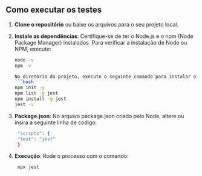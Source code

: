 ## Como executar os testes
1. **Clone o repositório** ou baixe os arquivos para o seu projeto local.

2. **Instale as dependências**:
   Certifique-se de ter o Node.js e o npm (Node Package Manager) instalados. 
   Para verificar a instalação de Node ou NPM, execute:
   ```bash
   node -v
   npm -v

   No diretório do projeto, execute o seguinte comando para instalar o Jest:
   ```bash
   npm init -y
   npm list -g jest
   npm install -g jest
   jest -v 

4. **Package.json**:
    No arquivo package.json criado pelo Node, altere ou insira a seguinte linha de codigo:
   ```bash
    "scripts": {
    "test": "jest"
    }  

5. **Execução**:
    Rode o processo com o comando:
   ```bash
    npx jest
